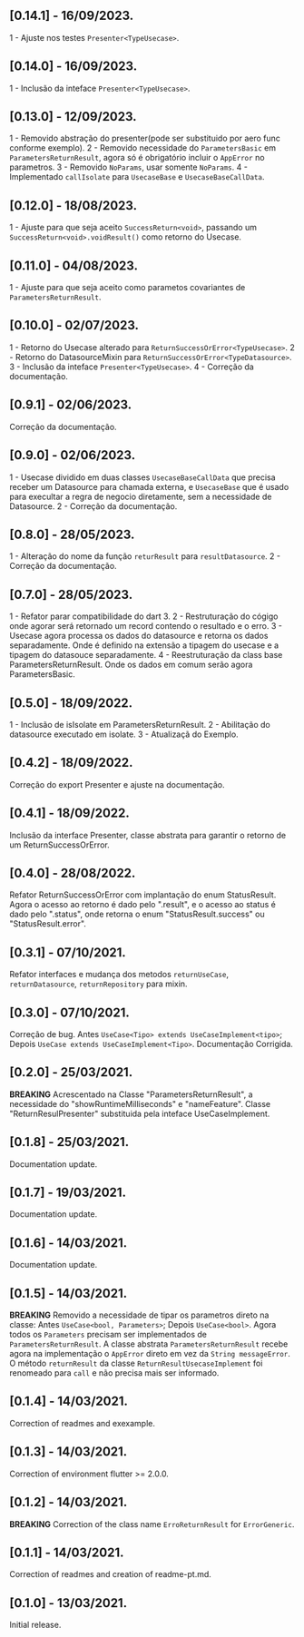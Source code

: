 ## [0.14.1] - 16/09/2023.
1 - Ajuste nos testes ```Presenter<TypeUsecase>```.
## [0.14.0] - 16/09/2023.
1 - Inclusão da inteface ```Presenter<TypeUsecase>```.

## [0.13.0] - 12/09/2023.

1 - Removido abstração do presenter(pode ser substituido por aero func conforme exemplo).
2 - Removido necessidade do ```ParametersBasic``` em ```ParametersReturnResult```, agora só é obrigatório incluir o ```AppError``` no parametros.
3 - Removido ```NoParams```, usar somente ```NoParams```.
4 - Implementado ```callIsolate``` para ```UsecaseBase``` e ```UsecaseBaseCallData```.


## [0.12.0] - 18/08/2023.

1 - Ajuste para que seja aceito ```SuccessReturn<void>```, passando um ```SuccessReturn<void>.voidResult()``` como retorno do Usecase.

## [0.11.0] - 04/08/2023.

1 - Ajuste para que seja aceito como parametos covariantes de ```ParametersReturnResult```.

## [0.10.0] - 02/07/2023.

1 - Retorno do Usecase alterado para ```ReturnSuccessOrError<TypeUsecase>```.
2 - Retorno do DatasourceMixin para ```ReturnSuccessOrError<TypeDatasource>```.
3 - Inclusão da inteface ```Presenter<TypeUsecase>```.
4 - Correção da documentação.

## [0.9.1] - 02/06/2023.

Correção da documentação.

## [0.9.0] - 02/06/2023.

1 - Usecase dividido em duas classes ```UsecaseBaseCallData``` que precisa receber um Datasource para chamada externa, e ```UsecaseBase``` que é usado para execultar a regra de negocio diretamente, sem a necessidade de Datasource.
2 - Correção da documentação.

## [0.8.0] - 28/05/2023.

1 - Alteração do nome da função ```returResult``` para ```resultDatasource```.
2 - Correção da documentação.

## [0.7.0] - 28/05/2023.

1 - Refator parar compatibilidade do dart 3.
2 - Restruturação do cógigo onde agorar será retornado um record contendo o resultado e o erro.
3 - Usecase agora processa os dados do datasource e retorna os dados separadamente. Onde é definido na extensão a tipagem do usecase e a tipagem do datasouce separadamente.
4 - Reestruturação da class base ParametersReturnResult. Onde os dados em comum serão agora ParametersBasic.

## [0.5.0] - 18/09/2022.

1 - Inclusão de isIsolate em ParametersReturnResult.
2 - Abilitação do datasource executado em isolate.
3 - Atualizaçã do Exemplo.

## [0.4.2] - 18/09/2022.

Correção do export Presenter e ajuste na documentação.

## [0.4.1] - 18/09/2022.

Inclusão da interface Presenter, classe abstrata para garantir o retorno de um ReturnSuccessOrError.

## [0.4.0] - 28/08/2022.

Refator ReturnSuccessOrError com implantação do enum StatusResult. Agora o acesso ao retorno é dado pelo ".result", e o acesso ao status é dado pelo ".status", onde retorna o enum "StatusResult.success" ou "StatusResult.error".

## [0.3.1] - 07/10/2021.

Refator interfaces e mudança dos metodos ```returnUseCase```, ```returnDatasource```, ```returnRepository``` para mixin.

## [0.3.0] - 07/10/2021.

Correção de bug. Antes ```UseCase<Tipo> extends UseCaseImplement<tipo>```; Depois ```UseCase extends UseCaseImplement<Tipo>```. Documentação Corrigida.

## [0.2.0] - 25/03/2021.

**BREAKING** Acrescentado na Classe "ParametersReturnResult", a necessidade do "showRuntimeMilliseconds" e "nameFeature". Classe "ReturnResulPresenter" substituida pela inteface UseCaseImplement.

## [0.1.8] - 25/03/2021.

Documentation update.

## [0.1.7] - 19/03/2021.

Documentation update.

## [0.1.6] - 14/03/2021.

Documentation update.

## [0.1.5] - 14/03/2021.

**BREAKING** Removido a necessidade de tipar os parametros direto na classe: Antes ```UseCase<bool, Parameters>```; Depois ```UseCase<bool>```. Agora todos os ```Parameters``` precisam ser implementados de ```ParametersReturnResult```. A classe abstrata ```ParametersReturnResult``` recebe agora na implementação o ```AppError``` direto em vez da ```String messageError```. O método ```returnResult``` da classe ```ReturnResultUsecaseImplement``` foi renomeado para ```call``` e não precisa mais ser informado. 

## [0.1.4] - 14/03/2021.

Correction of readmes and exexample.

## [0.1.3] - 14/03/2021.

Correction of environment flutter >= 2.0.0.

## [0.1.2] - 14/03/2021.

**BREAKING** Correction of the class name ```ErroReturnResult``` for ```ErrorGeneric```.

## [0.1.1] - 14/03/2021.

Correction of readmes and creation of readme-pt.md.

## [0.1.0] - 13/03/2021.

Initial release.